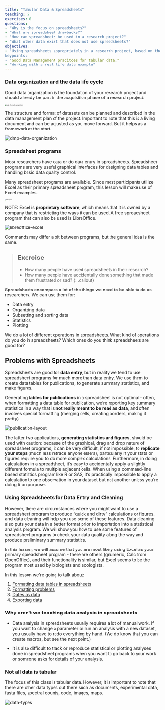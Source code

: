 ```yaml
---
title: "Tabular Data & Spreadsheets"
teaching: 5
exercises: 0
questions:
- "Why is the focus on spreadsheets?"
- "What are spreadsheet drawbacks?"
- "How can spreadsheets be used in a research project?"
- "What other data exist that does not use spreadsheets?"
objectives:
- "Using spreadsheets appropriately in a research project, based on their pro and cons
keypoints:
- "Good Data Management pracitces for tabular data."
- "Working with a real life data example"
---
```


### Data organization and the data life cycle

Good data organization is the foundation of your research project and should already be part in the acquisition phase of a research project. 

<img src="../fig/data-life-cycle-acquisition.png" alt="data-life-cycle-acquisition" style="zoom:30%;" />

The structure and format of datasets can be planned and described in the data management plan of the project. Important to note that this is a living document and can be adjusted as you move forward. But it helps as a framework at the start. 

![dmp-data-organization](../fig/dmp-data-organization.png)

### Spreadsheet programs

Most researchers have data or do data entry in spreadsheets. Spreadsheet programs are very useful graphical interfaces for designing data tables and handling basic data quality control. 

Many spreadsheet programs are available. Since most participants utilize Excel as their primary spreadsheet program, this lesson will make use of Excel examples.

<img src="../fig/survey-results-tools.png" alt="data-types" style="zoom:25%;" />



NOTE: Excel is **proprietary software**, which means that it is owned by a company that is restricting the ways it can be used. A free spreadsheet program that can also be used is LibreOffice.

![libreoffice-excel](../fig/libreoffice-excel.png)

Commands may differ a bit between programs, but the general idea is the same.

> ## Exercise
> - How many people have used spreadsheets in their research?
> - How many people have accidentally done something that made them
> frustrated or sad?
{: .callout}

Spreadsheets encompass a lot of the things we need to be able to do as researchers. We can use them for:

- Data entry
- Organizing data
- Subsetting and sorting data
- Statistics
- Plotting

We do a lot of different operations in spreadsheets. What kind of operations do you do in spreadsheets? Which ones do you think spreadsheets are good for?


## Problems with Spreadsheets

Spreadsheets are good for **data entry**, but in reality we tend to use spreadsheet programs for much more than data entry. We use them to create data tables for publications, to generate summary statistics, and make figures.

Generating **tables for publications** in a spreadsheet is not optimal - often, when formatting a data table for publication, we’re reporting key summary statistics in a way that is **not really meant to be read as data**, and often involves special formatting (merging cells, creating borders, making it pretty). 

![publication-layout](../fig/layout-publication.png)

The latter two applications, **generating statistics and figures**, should be used with caution: because of the graphical, drag and drop nature of spreadsheet programs, it can be very difficult, if not impossible, to **replicate your steps** (much less retrace anyone else's), particularly if your stats or figures require you to do more complex calculations. Furthermore, in doing calculations in a spreadsheet, it’s easy to accidentally apply a slightly different formula to multiple adjacent cells. When using a  command-line based statistics program like R or SAS, it’s practically impossible to apply a calculation to one observation in your  dataset but not another unless you’re doing it on purpose. 

### Using Spreadsheets for Data Entry and Cleaning

However, there are circumstances where you might want to use a spreadsheet program to produce “quick and dirty” calculations or figures, and data cleaning will help you use some of these features. Data cleaning also puts your data in a better format prior to importation into a statistical analysis program. We will show you how to use some features of spreadsheet programs to check your data quality along the way and produce preliminary summary statistics.

In this lesson, we will assume that you are most likely using Excel as your primary spreadsheet program - there are others (gnumeric, Calc from OpenOffice), and their functionality is similar, but Excel seems to be the program most used by biologists and ecologists.

In this lesson we're going to talk about:

1. [Formatting data tables in spreadsheets](../01-format-data/)
2. [Formatting problems](../02-common-mistakes/)
3. [Dates as data](../03-dates-as-data/)
5. [Exporting data](../05-exporting-data/)

### Why aren't we teaching data analysis in spreadsheets

- Data analysis in spreadsheets usually requires a lot of manual work. If you want to change a parameter or run an analysis with a new dataset, you usually have to redo everything by hand. (We do know that you can create macros, but see the next point.)

- It is also difficult to track or reproduce statistical or plotting analyses done in spreadsheet programs when you want to go back to your work or someone asks for details of your analysis.

### Not all data is tabular

The focus of this class is tabular data. However, it is important to note that there are other data types out there such as documents, experimental data, fasta files, spectral counts, code, images, maps. 

<img src="../fig/other-data-types.png" alt="data-types" style="zoom:0%;" />







